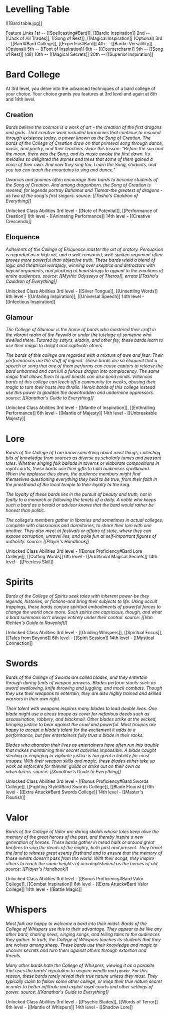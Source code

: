 # Levelling Table
![[Bard table.jpg]]

Feature Links
1st	-- [[Spellcasting#Bard]], [[Bardic Inspiration]]
2nd	-- [[Jack of All Trades]], [[Song of Rest]], [[Magical Inspiration]] (Optional)
3rd --	[[Bard#Bard College]], [[Expertise#Bard]]
4th	-- [[Bardic Versatility]] (Optional)
5th	-- [[Font of Inspiration]]
6th	-- [[Countercharm]]
9th	-- [[Song of Rest]] (d8)
10th --	[[Magical Secrets]]
20th -- [[Superior Inspiration]]

# Bard College
At 3rd level, you delve into the advanced techniques of a bard college of your choice. Your choice grants you features at 3rd level and again at 6th and 14th level.

## Creation
*Bards believe the cosmos is a work of art - the creation of the first dragons and gods. That creative work included harmonies that continue to resound through existence today, a power known as the Song of Creation. The bards of the College of Creation draw on that primeval song through dance, music, and poetry, and their teachers share this lesson: "Before the sun and the moon, there was the Song, and its music awoke the first dawn. Its melodies so delighted the stones and trees that some of them gained a voice of their own. And now they sing too. Learn the Song, students, and you too can teach the mountains to sing and dance."*

*Dwarves and gnomes often encourage their bards to become students of the Song of Creation. And among dragonborn, the Song of Creation is revered, for legends portray Bahamut and Tiamat-the greatest of dragons -as two of the song's first singers.*
*source: [[Tasha's Cauldron of Everything]]*

Unlocked Class Abilities
3rd level - [[Note of Potential]], [[Performance of Creation]]
6th level - [[Animating Performance]]
14th level - [[Creative Crescendo]]


## Eloquence
*Adherents of the College of Eloquence master the art of oratory. Persuasion is regarded as a high art, and a well-reasoned, well-spoken argument often proves more powerful than objective truth. These bards wield a blend of logic and theatrical wordplay, winning over skeptics and detractors with logical arguments, and plucking at heartstrings to appeal to the emotions of entire audiences.*
*source: [[Mythic Odysseys of Theros]], errata [[Tasha's Cauldron of Everything]]*

Unlocked Class Abilities
3rd level - [[Silver Tongue]], [[Unsettling Words]]
6th level - [[Unfailing Inspiration]], [[Universal Speech]]
14th level - [[Infectious Inspiration]]

## Glamour
*The College of Glamour is the home of bards who mastered their craft in the vibrant realm of the Feywild or under the tutelage of someone who dwelled there. Tutored by satyrs, eladrin, and other fey, these bards learn to use their magic to delight and captivate others.*

*The bards of this college are regarded with a mixture of awe and fear. Their performances are the stuff of legend. These bards are so eloquent that a speech or song that one of them performs can cause captors to release the bard unharmed and can lull a furious dragon into complacency. The same magic that allows them to quell beasts can also bend minds. Villainous bards of this college can leech off a community for weeks, abusing their magic to turn their hosts into thralls. Heroic bards of this college instead use this power to gladden the downtrodden and undermine oppressors.*
*source: [[Xanathar's Guide to Everything]]*

Unlocked Class Abilities
3rd level - [[Mantle of Inspiration]], [[Enthralling Performance]]
6th level - [[Mantle of Majesty]]
14th level - [[Unbreakable Majesty]]

# Lore
*Bards of the College of Lore know something about most things, collecting bits of knowledge from sources as diverse as scholarly tomes and peasant tales. Whether singing folk ballads in taverns or elaborate compositions in royal courts, these bards use their gifts to hold audiences spellbound. When the applause dies down, the audience members might find themselves questioning everything they held to be true, from their faith in the priesthood of the local temple to their loyalty to the king.*

*The loyalty of these bards lies in the pursuit of beauty and truth, not in fealty to a monarch or following the tenets of a deity. A noble who keeps such a bard as a herald or advisor knows that the bard would rather be honest than politic.*

*The college's members gather in libraries and sometimes in actual colleges, complete with classrooms and dormitories, to share their lore with one another. They also meet at festivals or affairs of state, where they can expose corruption, unravel lies, and poke fun at self-important figures of authority.*
*source: [[Player's Handbook]]*

Unlocked Class Abilities
3rd level - [[Bonus Proficiency#Bard Lore College]], [[Cutting Words]]
6th level - [[Additional Magical Secrets]]
14th level - [[Peerless Skill]]

# Spirits
*Bards of the College of Spirits seek tales with inherent power-be they legends, histories, or fictions-and bring their subjects to life. Using occult trappings, these bards conjure spiritual embodiments of powerful forces to change the world once more. Such spirits are capricious, though, and what a bard summons isn't always entirely under their control.*
*source: [[Van Richten's Guide to Ravenloft]]*

Unlocked Class Abilities
3rd level - [[Guiding Whispers]], [[Spiritual Focus]], [[Tales from Beyond]]
6th level - [[Spirit Session]]
14th level - [[Mystical Connection]]

# Swords
*Bards of the College of Swords are called blades, and they entertain through daring feats of weapon prowess. Blades perform stunts such as sword swallowing, knife throwing and juggling, and mock combats. Though they use their weapons to entertain, they are also highly trained and skilled warriors in their own right.*

*Their talent with weapons inspires many blades to lead double lives. One blade might use a circus troupe as cover for nefarious deeds such as assassination, robbery, and blackmail. Other blades strike at the wicked, bringing justice to bear against the cruel and powerful. Most troupes are happy to accept a blade’s talent for the excitement it adds to a performance, but few entertainers fully trust a blade in their ranks.*

*Blades who abandon their lives as entertainers have often run into trouble that makes maintaining their secret activities impossible. A blade caught stealing or engaging in vigilante justice is too great a liability for most troupes. With their weapon skills and magic, these blades either take up work as enforcers for thieves’ guilds or strike out on their own as adventurers.*
*source: [[Xanathar's Guide to Everything]]*

Unlocked Class Abilities
3rd level - [[Bonus Proficiency#Bard Swords College]], [[Fighting Style#Bard Swords College]], [[Blade Flourish]]
6th level - [[Extra Attack#Bard Swords College]]
14th level - [[Master's Flourish]]

# Valor
*Bards of the College of Valor are daring skalds whose tales keep alive the memory of the great heroes of the past, and thereby inspire a new generation of heroes. These bards gather in mead halls or around great bonfires to sing the deeds of the mighty, both past and present. They travel the land to witness great events firsthand and to ensure that the memory of those events doesn't pass from the world. With their songs, they inspire others to reach the same heights of accomplishment as the heroes of old.*
*source: [[Player's Handbook]]*

Unlocked Class Abilities
3rd level - [[Bonus Proficiency#Bard Valor College]], [[Combat Inspiration]]
6th level - [[Extra Attack#Bard Valor College]]
14th level - [[Battle Magic]]

# Whispers
*Most folk are happy to welcome a bard into their midst. Bards of the College of Whispers use this to their advantage. They appear to be like any other bard, sharing news, singing songs, and telling tales to the audiences they gather. In truth, the College of Whispers teaches its students that they are wolves among sheep. These bards use their knowledge and magic to uncover secrets and turn them against others through extortion and threats.*

*Many other bards hate the College of Whispers, viewing it as a parasite that uses the bards’ reputation to acquire wealth and power. For this reason, these bards rarely reveal their true nature unless they must. They typically claim to follow some other college, or keep their true nature secret in order to better infiltrate and exploit royal courts and other settings of power.*
*source: [[Xanathar's Guide to Everything]]*

Unlocked Class Abilities
3rd level - [[Psychic Blades]], [[Words of Terror]]
6th level - [[Mantle of Whispers]]
14th level - [[Shadow Lore]]